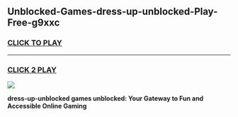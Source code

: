
## Unblocked-Games-dress-up-unblocked-Play-Free-g9xxc
<h3>
<a href="https://premium76.site?title=dress-up-unblocked&ref=12A">CLICK TO PLAY</a></h3>
<hr>

<h3>
<a href="https://premium76.site?title=dress-up-unblocked&ref=12A">CLICK 2 PLAY</a>
  
</h3>

<a href="https://premium76.site?title=dress-up-unblocked&ref=12A"><img src="https://clearcache.store/games.png"></a>


**dress-up-unblocked games unblocked: Your Gateway to Fun and Accessible Online Gaming**
